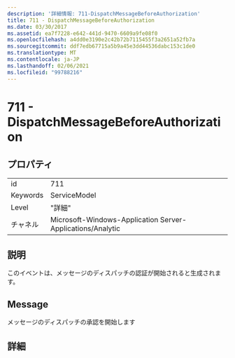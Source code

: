 ```yaml
---
description: '詳細情報: 711-DispatchMessageBeforeAuthorization'
title: 711 - DispatchMessageBeforeAuthorization
ms.date: 03/30/2017
ms.assetid: ea7f7228-e642-441d-9470-6609a9fe08f0
ms.openlocfilehash: a4dd0e3190e2c42b72b7115455f3a2651a52fb7a
ms.sourcegitcommit: ddf7edb67715a5b9a45e3dd44536dabc153c1de0
ms.translationtype: MT
ms.contentlocale: ja-JP
ms.lasthandoff: 02/06/2021
ms.locfileid: "99788216"
---
```

# <a name="711---dispatchmessagebeforeauthorization"></a>711 - DispatchMessageBeforeAuthorization

## <a name="properties"></a>プロパティ  
  
|||  
|-|-|  
|id|711|  
|Keywords|ServiceModel|  
|Level|"詳細"|  
|チャネル|Microsoft-Windows-Application Server-Applications/Analytic|  
  
## <a name="description"></a>説明  

 このイベントは、メッセージのディスパッチの認証が開始されると生成されます。  
  
## <a name="message"></a>Message  

 メッセージのディスパッチの承認を開始します  
  
## <a name="details"></a>詳細
